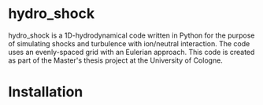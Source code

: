 # hydro_shock

hydro_shock is a 1D-hydrodynamical code written in Python for the purpose of simulating shocks and turbulence with ion/neutral interaction. The code uses an evenly-spaced grid with an Eulerian approach. This code is created as part of the Master's thesis project at the University of Cologne.

# Installation
